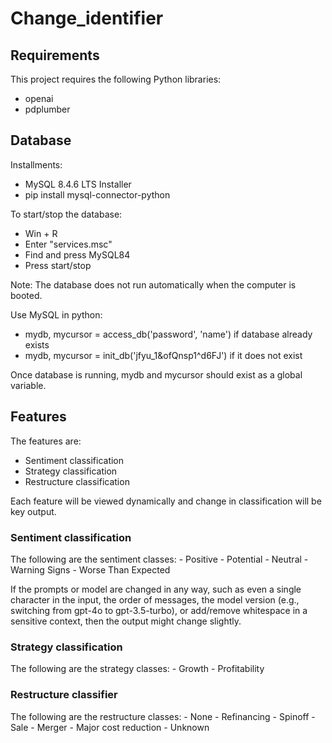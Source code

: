 # Change_identifier
## Requirements

This project requires the following Python libraries:
- openai
- pdplumber

## Database

Installments:
- MySQL 8.4.6 LTS Installer
- pip install mysql-connector-python

To start/stop the database:
- Win + R
- Enter "services.msc"
- Find and press MySQL84
- Press start/stop

Note: The database does not run automatically when the computer is booted.

Use MySQL in python:
- mydb, mycursor = access_db('password', 'name') if database already exists
- mydb, mycursor = init_db('jfyu_1&ofQnsp1^d6FJ') if it does not exist

Once database is running, mydb and mycursor should exist as a global variable. 

## Features

The features are:
- Sentiment classification
- Strategy classification
- Restructure classification

Each feature will be viewed dynamically and change in classification will be key output. 

### Sentiment classification

The following are the sentiment classes:
    - Positive
    - Potential
    - Neutral
    - Warning Signs
    - Worse Than Expected

If the prompts or model are changed in any way, such as even a single character in the input, the order of messages, the model version (e.g., switching from gpt-4o to gpt-3.5-turbo), or add/remove whitespace in a sensitive context, then the output might change slightly.

### Strategy classification

The following are the strategy classes:
    - Growth
    - Profitability

### Restructure classifier

The following are the restructure classes:
    - None
    - Refinancing
    - Spinoff
    - Sale
    - Merger
    - Major cost reduction
    - Unknown